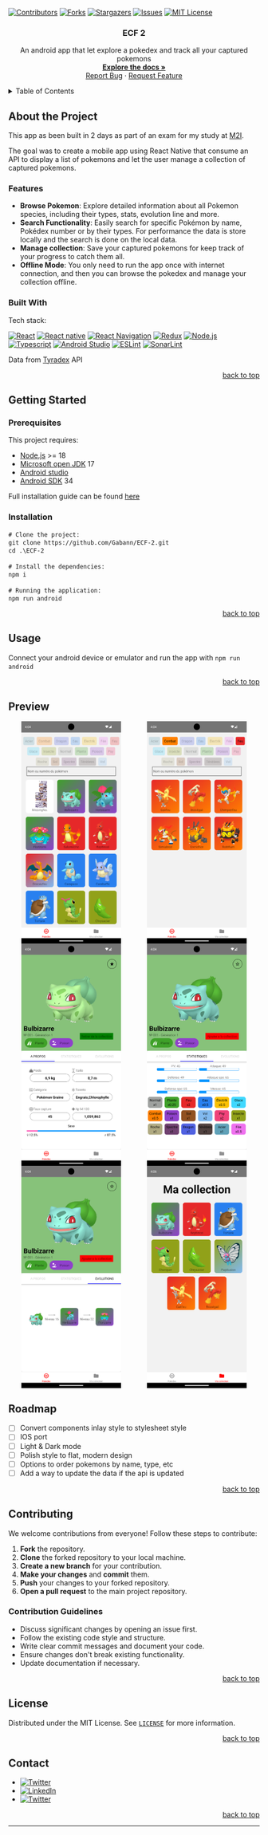 <!--suppress ALL, HtmlUnknownAnchorTarget -->
<a id="readme-top"></a>

[![Contributors][contributors-shield]][contributors-url]
[![Forks][forks-shield]][forks-url]
[![Stargazers][stars-shield]][stars-url]
[![Issues][issues-shield]][issues-url]
[![MIT License][license-shield]][license-url]

<h3 align="center">ECF 2</h3>



<div align="center">
  <p>
    An android app that let explore a pokedex and track all your captured pokemons
    <br />
    <a href="https://github.com/Gabann/ECF-2/tree/69091fd8c1a8b580d59ac3888c192f47f9ec7ae2/documentation"><strong>Explore the docs »</strong></a>
    <br />
    <a href="https://github.com/gabann/ECF-2/issues">Report Bug</a>
    ·
    <a href="https://github.com/gabann/ECF-2/issues">Request Feature</a>
  </p>
</div>



<!-- TABLE OF CONTENTS -->
<details>
  <summary>Table of Contents</summary>
  <ol>
    <li>
      <a href="#about-the-project">About The Project</a>
      <ul>
        <li><a href="#built-with">Built With</a></li>
      </ul>
    </li>
    <li>
      <a href="#getting-started">Getting Started</a>
      <ul>
        <li><a href="#prerequisites">Prerequisites</a></li>
        <li><a href="#installation">Installation</a></li>
      </ul>
    </li>
    <li><a href="#usage">Usage</a></li>
    <li><a href="#preview">Preview</a></li>
    <li><a href="#roadmap">Roadmap</a></li>
    <li><a href="#contributing">Contributing</a></li>
    <li><a href="#license">License</a></li>
    <li><a href="#contact">Contact</a></li>
  </ol>
</details>

<!-- ABOUT THE PROJECT -->

## About the Project

This app as been built in 2 days as part of an exam for my study at [M2I](https://www.m2iformation.fr/).

The goal was to create a mobile app using React Native that consume an API to display a list of pokemons and let the user
manage a collection of captured pokemons.

### Features

- **Browse Pokemon**: Explore detailed information about all Pokemon species, including their types, stats, evolution line and more.
- **Search Functionality**: Easily search for specific Pokémon by name, Pokédex number or by their types. For performance the data is
  store locally and the search is done on the local data.
- **Manage collection**: Save your captured pokemons for keep track of your progress to catch them all.
- **Offline Mode**: You only need to run the app once with internet connection, and then you can browse the pokedex and manage your
  collection offline.

### Built With

Tech stack:

[![React][ReactBadge]][ReactUrl]
[![React native][ReactNativeBadge]][ReactNativeUrl]
[![React Navigation][ReactNavigationBadge]][ReactNavigationUrl]
[![Redux][ReduxBadge]][ReduxUrl]
[![Node.js][NodeBadge]][NodeUrl]
[![Typescript][TypescriptBadge]][TypescriptUrl]
[![Android Studio][AndroidStudioBadge]][AndroidStudioUrl]
[![ESLint][EsLintBadge]][EsLintUrl]
[![SonarLint][SonarLintBadge]][SonarLintUrl]

Data from [Tyradex](https://tyradex.tech/) API


<div align="right"><a href="#readme-top">back to top</a></div>



<!-- GETTING STARTED -->

## Getting Started

### Prerequisites

This project requires:

- [Node.js](https://nodejs.org/en) >= 18
- [Microsoft open JDK](https://learn.microsoft.com/en-us/java/openjdk/download) 17
- [Android studio](https://developer.android.com/studio)
- [Android SDK](https://developer.android.com/tools/releases/platforms) 34

Full installation guide can be found [here](https://reactnative.dev/docs/environment-setup?guide=native)

### Installation

```
# Clone the project:
git clone https://github.com/Gabann/ECF-2.git
cd .\ECF-2

# Install the dependencies:
npm i

# Running the application:
npm run android
```

<div align="right"><a href="#readme-top">back to top</a></div>



<!-- USAGE EXAMPLES -->

## Usage

Connect your android device or emulator and run the app with `npm run android`

<div align="right"><a href="#readme-top">back to top</a></div>

<!-- PREVIEW -->

## Preview

<div style="display: flex; flex-wrap: wrap; justify-content: space-around;">
  <img src="./documentation/preview/Screenshot_1711037047.png" alt="App Screenshot" width="200"/>
  <img src="./documentation/preview/Screenshot_1711037079.png" alt="App Screenshot" width="200"/>
  <img src="./documentation/preview/Screenshot_1711037063.png" alt="App Screenshot" width="200"/>
  <img src="./documentation/preview/Screenshot_1711037055.png" alt="App Screenshot" width="200"/>
  <img src="./documentation/preview/Screenshot_1711037057.png" alt="App Screenshot" width="200"/>
  <img src="./documentation/preview/Screenshot_1711037165.png" alt="App Screenshot" width="200"/>
</div>

<!-- ROADMAP -->

## Roadmap

- [ ] Convert components inlay style to stylesheet style
- [ ] IOS port
- [ ] Light & Dark mode
- [ ] Polish style to flat, modern design
- [ ] Options to order pokemons by name, type, etc
- [ ] Add a way to update the data if the api is updated

[//]: # (    - [ ] Nested Feature)

<div align="right"><a href="#readme-top">back to top</a></div>



<!-- CONTRIBUTING -->

## Contributing

We welcome contributions from everyone! Follow these steps to contribute:

1. **Fork** the repository.
2. **Clone** the forked repository to your local machine.
3. **Create a new branch** for your contribution.
4. **Make your changes** and **commit** them.
5. **Push** your changes to your forked repository.
6. **Open a pull request** to the main project repository.

### Contribution Guidelines

- Discuss significant changes by opening an issue first.
- Follow the existing code style and structure.
- Write clear commit messages and document your code.
- Ensure changes don't break existing functionality.
- Update documentation if necessary.

<div align="right"><a href="#readme-top">back to top</a></div>

<!-- LICENSE -->

## License

Distributed under the MIT License. See [`LICENSE`](https://github.com/Gabann/ECF-2/blob/main/LICENSE) for more information.

<div align="right"><a href="#readme-top">back to top</a></div>



<!-- CONTACT -->

## Contact

- [![Twitter][gmail-shield]][gmail-url]
- [![LinkedIn][linkedin-shield]][linkedin-url]
- [![Twitter][twitter-shield]][twitter-url]

<div align="right"><a href="#readme-top">back to top</a></div>


---------------------------------------------------------------

[ReactBadge]: https://img.shields.io/badge/React-61DAFB?logo=react&logoColor=000&style=for-the-badge

[ReactUrl]: https://react.dev/

[ReactNativeBadge]: https://img.shields.io/badge/ReactNative-61DAFB?logo=react&logoColor=000&style=for-the-badge

[ReactNativeUrl]: https://reactnative.dev/

[ReduxBadge]: https://img.shields.io/badge/Redux-764ABC?logo=redux&logoColor=white&style=for-the-badge

[ReduxUrl]: https://redux.js.org/

[TypescriptBadge]: https://img.shields.io/badge/Typescript-3178C6?logo=typescript&logoColor=white&style=for-the-badge

[TypescriptUrl]: https://www.typescriptlang.org/

[AndroidStudioBadge]: https://img.shields.io/badge/AndroidStudio-3DDC84?logo=android-studio&logoColor=white&style=for-the-badge

[AndroidStudioUrl]: https://developer.android.com/studio

[NodeBadge]: https://img.shields.io/badge/Node.js-339933?logo=node.js&logoColor=white&style=for-the-badge

[NodeUrl]: https://nodejs.org/

[EsLintBadge]: https://img.shields.io/badge/ESLint-4B32C3?logo=eslint&logoColor=white&style=for-the-badge

[EsLintUrl]: https://eslint.org/

[SonarLintBadge]: https://img.shields.io/badge/SonarLint-CB2029?logo=sonarlint&logoColor=white&style=for-the-badge

[SonarLintUrl]: https://www.sonarlint.org/

[ReactNavigationBadge]: https://img.shields.io/badge/ReactNavigation-000?logo=react&logoColor=61DAFB&style=for-the-badge

[ReactNavigationUrl]: https://reactnavigation.org/

[repo-link]: https://github.com/Gabann/ECF-2

[contributors-shield]: https://img.shields.io/github/contributors/gabann/ECF-2.svg?style=for-the-badge

[contributors-url]: https://github.com/gabann/ECF-2/graphs/contributors

[forks-shield]: https://img.shields.io/github/forks/gabann/ECF-2.svg?style=for-the-badge

[forks-url]: https://github.com/gabann/ECF-2/network/members

[stars-shield]: https://img.shields.io/github/stars/gabann/ECF-2.svg?style=for-the-badge

[stars-url]: https://github.com/gabann/ECF-2/stargazers

[issues-shield]: https://img.shields.io/github/issues/gabann/ECF-2.svg?style=for-the-badge

[issues-url]: https://github.com/gabann/ECF-2/issues

[license-shield]: https://img.shields.io/github/license/gabann/ECF-2.svg?style=for-the-badge

[license-url]: https://github.com/gabann/ECF-2/blob/master/LICENSE

[linkedin-shield]: https://img.shields.io/badge/-LinkedIn-black.svg?style=for-the-badge&logo=linkedin&colorB=555

[linkedin-url]: https://linkedin.com/in/linkedin_username

[twitter-shield]: https://img.shields.io/badge/Twitter-1DA1F2?style=for-the-badge&logo=twitter&logoColor=white

[twitter-url]: https://twitter.com/gabandev

[gmail-shield]: https://img.shields.io/badge/Gmail-EA4335.svg?style=for-the-badge&logo=Gmail&logoColor=white

[gmail-url]: mailto:gabin.deboulogne@gmail.com
